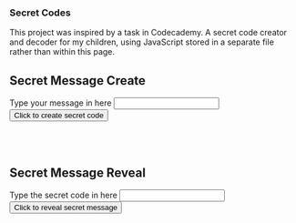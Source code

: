 ### Secret Codes

This project was inspired by a task in Codecademy.
A secret code creator and decoder for my children, using JavaScript stored in a separate file rather than within this page.

## Secret Message Create

Type your message in here <input type="text" id="message" name="message"/>
<input type="button" onclick="createSecretMessage()" value="Click to create secret code" />
<div id="encoded"><BR/></div>

<BR/>

## Secret Message Reveal
Type the secret code in here <input type="text" id="reveal" name="reveal"/>
<input type="button" onclick="decodeSecretMessage()" value="Click to reveal secret message" />
<div id="decoded"><BR/></div>

<BR/>
<script type="text/javascript" src="./secretMessages.js"></script>

<script>
//const messageCode = require('./secretMessages.js');
//const reverseMessage = messageCode.reverse();

  function createSecretMessage() {
    encodeMessage = document.getElementById("message").value;
    console.log(encodeMessage);
    response = encodeSecrets(encodeMessage);
    document.getElementById("encoded").innerHTML = response;
};

  function decodeSecretMessage() {
    decodedMessage = document.getElementById("reveal").value;
    console.log(decodedMessage);
    result = decodeSecrets(decodedMessage);
    document.getElementById("decoded").innerHTML = result;
};

</script>